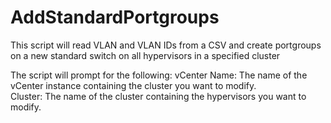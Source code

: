 AddStandardPortgroups
=====================
This script will read VLAN and VLAN IDs from a CSV and create portgroups on a new standard switch on all hypervisors in a specified cluster

The script will prompt for the following:
vCenter Name: The name of the vCenter instance containing the cluster you want to modify.  
Cluster: The name of the cluster containing the hypervisors you want to modify.
